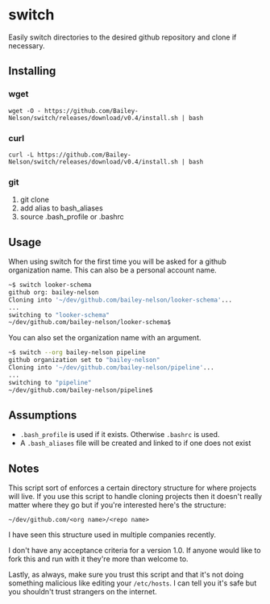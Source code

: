 # switch

Easily switch directories to the desired github repository and clone if necessary.

## Installing

### wget

`wget -O - https://github.com/Bailey-Nelson/switch/releases/download/v0.4/install.sh | bash`

### curl

`curl -L https://github.com/Bailey-Nelson/switch/releases/download/v0.4/install.sh | bash`

### git

1. git clone
2. add alias to bash_aliases
3. source .bash_profile or .bashrc

## Usage

When using switch for the first time you will be asked for a github organization name. This can also be a personal account name.

```bash
~$ switch looker-schema
github org: bailey-nelson
Cloning into '~/dev/github.com/bailey-nelson/looker-schema'...
...
switching to "looker-schema"
~/dev/github.com/bailey-nelson/looker-schema$
```

You can also set the organization name with an argument.

```bash
~$ switch --org bailey-nelson pipeline
github organization set to "bailey-nelson"
Cloning into '~/dev/github.com/bailey-nelson/pipeline'...
...
switching to "pipeline"
~/dev/github.com/bailey-nelson/pipeline$
```

## Assumptions

- `.bash_profile` is used if it exists. Otherwise `.bashrc` is used.
- A `.bash_aliases` file will be created and linked to if one does not exist

## Notes

This script sort of enforces a certain directory structure for where projects will live. If you use this script to handle cloning projects then it doesn't really matter where they go but if you're interested here's the structure:

`~/dev/github.com/<org name>/<repo name>`

I have seen this structure used in multiple companies recently.

I don't have any acceptance criteria for a version 1.0. If anyone would like to fork this and run with it they're more than welcome to.

Lastly, as always, make sure you trust this script and that it's not doing something malicious like editing your `/etc/hosts`. I can tell you it's safe but you shouldn't trust strangers on the internet.
